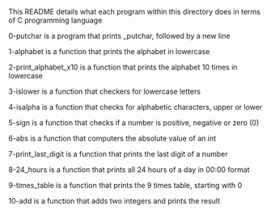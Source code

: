 This README details what each program within this directory does in terms of C programming language

0-putchar is a program that prints _putchar, followed by a new line

1-alphabet is a function that prints the alphabet in lowercase

2-print_alphabet_x10 is a function that prints the alphabet 10 times in lowercase

3-islower is a function that checkers for lowercase letters

4-isalpha is a function that checks for alphabetic characters, upper or lower

5-sign is a function that checks if a number is positive, negative or zero (0)

6-abs is a function that computers the absolute value of an int

7-print_last_digit is a function that prints the last digit of a number

8-24_hours is a function that prints all 24 hours of a day in 00:00 format

9-times_table is a function that prints the 9 times table, starting with 0

10-add is a function that adds two integers and prints the result


